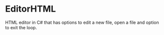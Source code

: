 # EditorHTML
HTML editor in C# that has options to edit a new file, open a file and option to exit the loop.
